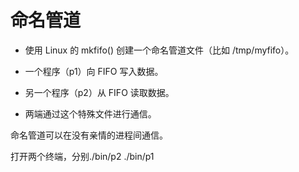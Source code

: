# 命名管道
- 使用 Linux 的 mkfifo() 创建一个命名管道文件（比如 /tmp/myfifo）。

- 一个程序（p1）向 FIFO 写入数据。

- 另一个程序（p2）从 FIFO 读取数据。

- 两端通过这个特殊文件进行通信。

命名管道可以在没有亲情的进程间通信。

打开两个终端，分别./bin/p2 ./bin/p1
